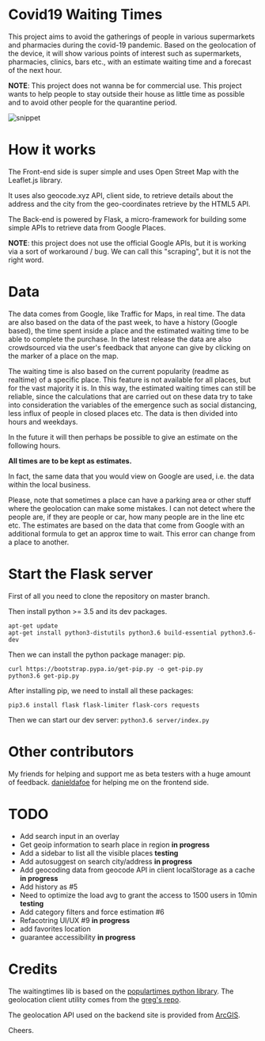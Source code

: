 # Covid19 Waiting Times

This project aims to avoid the gatherings of people in various supermarkets and pharmacies during the covid-19 pandemic. Based on the geolocation of the device, it will show various points of interest such as supermarkets, pharmacies, clinics, bars etc., with an estimate waiting time and a forecast of the next hour.

**NOTE**: This project does not wanna be for commercial use. This project wants to help people to stay outside their house as little time as possible and to avoid other people for the quarantine period.

![snippet](https://raw.githubusercontent.com/TheJoin95/covid19-market-waiting-times/master/client/assets/map.png)

# How it works

The Front-end side is super simple and uses Open Street Map with the Leaflet.js library.

It uses also geocode.xyz API, client side, to retrieve details about the address and the city from the geo-coordinates retrieve by the HTML5 API.

The Back-end is powered by Flask, a micro-framework for building some simple APIs to retrieve data from Google Places.

**NOTE**: this project does not use the official Google APIs, but it is working via a sort of workaround / bug. We can call this "scraping", but it is not the right word.

# Data

The data comes from Google, like Traffic for Maps, in real time. The data are also based on the data of the past week, to have a history (Google based), the time spent inside a place and the estimated waiting time to be able to complete the purchase.
In the latest release the data are also crowdsourced via the user's feedback that anyone can give by clicking on the marker of a place on the map.

The waiting time is also based on the current popularity (readme as realtime) of a specific place. This feature is not available for all places, but for the vast majority it is. In this way, the estimated waiting times can still be reliable, since the calculations that are carried out on these data try to take into consideration the variables of the emergence such as social distancing, less influx of people in closed places etc.
The data is then divided into hours and weekdays.

In the future it will then perhaps be possible to give an estimate on the following hours.

**All times are to be kept as estimates.**

In fact, the same data that you would view on Google are used, i.e. the data within the local business.

Please, note that sometimes a place can have a parking area or other stuff where the geolocation can make some mistakes. I can not detect where the people are, if they are people or car, how many people are in the line etc etc. The estimates are based on the data that come from Google with an additional formula to get an approx time to wait. This error can change from a place to another.

# Start the Flask server

First of all you need to clone the repository on master branch.

Then install python >= 3.5 and its dev packages.
```
apt-get update
apt-get install python3-distutils python3.6 build-essential python3.6-dev
```

Then we can install the python package manager: pip.
```
curl https://bootstrap.pypa.io/get-pip.py -o get-pip.py
python3.6 get-pip.py 
```

After installing pip, we need to install all these packages:
```
pip3.6 install flask flask-limiter flask-cors requests
```

Then we can start our dev server:
`python3.6 server/index.py`

# Other contributors
My friends for helping and support me as beta testers with a huge amount of feedback.
[danieldafoe](https://github.com/danieldafoe) for helping me on the frontend side.

# TODO

- Add search input in an overlay
- Get geoip information to searh place in region **in progress**
- Add a sidebar to list all the visible places **testing**
- Add autosuggest on search city/address **in progress**
- Add geocoding data from geocode API in client localStorage as a cache **in progress**
- Add history as #5
- Need to optimize the load avg to grant the access to 1500 users in 10min **testing**
- Add category filters and force estimation #6
- Refacotring UI/UX #9 **in progress**
- add favorites location
- guarantee accessibility **in progress**


# Credits

The waitingtimes lib is based on the [populartimes python library](https://github.com/m-wrzr/populartimes/).
The geolocation client utility comes from the [greg's repo](https://github.com/gregsramblings/getAccurateCurrentPosition).

The geolocation API used on the backend site is provided from [ArcGIS](https://developers.arcgis.com/).

Cheers.
